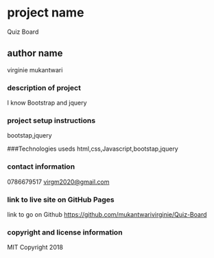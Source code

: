 # project  name
Quiz Board
 
 ## author name
 virginie mukantwari

 ### description of project
I know  Bootstrap and jquery

 ### project setup instructions
bootstap,jquery 

###Technologies useds 
html,css,Javascript,bootstap,jquery

### contact information
0786679517
virgm2020@gmail.com

 ### link to live site on GitHub Pages
link to go on Github https://github.com/mukantwarivirginie/Quiz-Board

 ### copyright and license information
 MIT Copyright 2018
